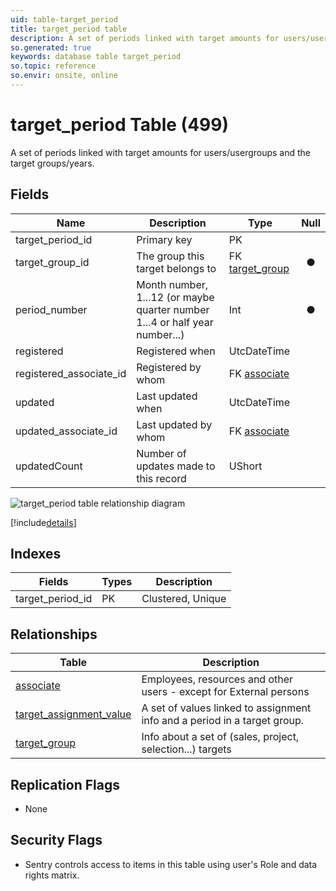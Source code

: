 ```yaml
---
uid: table-target_period
title: target_period table
description: A set of periods linked with target amounts for users/usergroups and the target groups/years.
so.generated: true
keywords: database table target_period
so.topic: reference
so.envir: onsite, online
---
```


# target\_period Table (499)

A set of periods linked with target amounts for users/usergroups and the target groups/years.

## Fields

| Name | Description | Type | Null |
|------|-------------|------|:----:|
|target\_period\_id|Primary key|PK| |
|target\_group\_id|The group this target belongs to|FK [target_group](target-group.md)|&#x25CF;|
|period\_number|Month number, 1...12 (or maybe quarter number 1...4 or half year number...)|Int|&#x25CF;|
|registered|Registered when|UtcDateTime| |
|registered\_associate\_id|Registered by whom|FK [associate](associate.md)| |
|updated|Last updated when|UtcDateTime| |
|updated\_associate\_id|Last updated by whom|FK [associate](associate.md)| |
|updatedCount|Number of updates made to this record|UShort| |


![target_period table relationship diagram](./media/target_period.png)

[!include[details](./includes/target-period.md)]

## Indexes

| Fields | Types | Description |
|--------|-------|-------------|
|target\_period\_id |PK |Clustered, Unique |

## Relationships

| Table|  Description |
|------|-------------|
|[associate](associate.md)  |Employees, resources and other users - except for External persons |
|[target\_assignment\_value](target-assignment-value.md)  |A set of values linked to assignment info and a period in a target group. |
|[target\_group](target-group.md)  |Info about a set of (sales, project, selection...) targets |


## Replication Flags

* None

## Security Flags

* Sentry controls access to items in this table using user's Role and data rights matrix.

